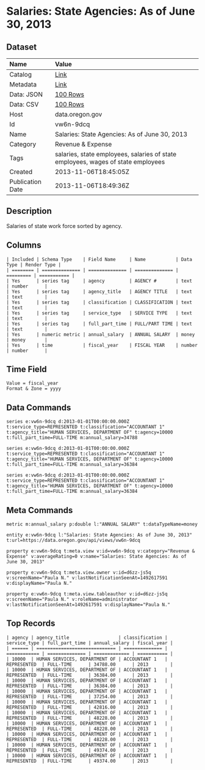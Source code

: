 # Salaries: State Agencies: As of June 30, 2013

## Dataset

| Name | Value |
| :--- | :---- |
| Catalog | [Link](https://catalog.data.gov/dataset/salaries-state-agencies-as-of-june-30-2013-97677) |
| Metadata | [Link](https://data.oregon.gov/api/views/vw6n-9dcq) |
| Data: JSON | [100 Rows](https://data.oregon.gov/api/views/vw6n-9dcq/rows.json?max_rows=100) |
| Data: CSV | [100 Rows](https://data.oregon.gov/api/views/vw6n-9dcq/rows.csv?max_rows=100) |
| Host | data.oregon.gov |
| Id | vw6n-9dcq |
| Name | Salaries: State Agencies: As of June 30, 2013 |
| Category | Revenue & Expense |
| Tags | salaries, state employees, salaries of state employees, wages of state employees |
| Created | 2013-11-06T18:45:05Z |
| Publication Date | 2013-11-06T18:49:36Z |

## Description

Salaries of state work force sorted by agency.

## Columns

```ls
| Included | Schema Type    | Field Name     | Name           | Data Type | Render Type |
| ======== | ============== | ============== | ============== | ========= | =========== |
| Yes      | series tag     | agency         | AGENCY #       | text      | number      |
| Yes      | series tag     | agency_title   | AGENCY TITLE   | text      | text        |
| Yes      | series tag     | classification | CLASSIFICATION | text      | text        |
| Yes      | series tag     | service_type   | SERVICE TYPE   | text      | text        |
| Yes      | series tag     | full_part_time | FULL/PART TIME | text      | text        |
| Yes      | numeric metric | annual_salary  | ANNUAL SALARY  | money     | money       |
| Yes      | time           | fiscal_year    | FISCAL YEAR    | number    | number      |
```

## Time Field

```ls
Value = fiscal_year
Format & Zone = yyyy
```

## Data Commands

```ls
series e:vw6n-9dcq d:2013-01-01T00:00:00.000Z t:service_type=REPRESENTED t:classification="ACCOUNTANT 1" t:agency_title="HUMAN SERVICES, DEPARTMENT OF" t:agency=10000 t:full_part_time=FULL-TIME m:annual_salary=34788

series e:vw6n-9dcq d:2013-01-01T00:00:00.000Z t:service_type=REPRESENTED t:classification="ACCOUNTANT 1" t:agency_title="HUMAN SERVICES, DEPARTMENT OF" t:agency=10000 t:full_part_time=FULL-TIME m:annual_salary=36384

series e:vw6n-9dcq d:2013-01-01T00:00:00.000Z t:service_type=REPRESENTED t:classification="ACCOUNTANT 1" t:agency_title="HUMAN SERVICES, DEPARTMENT OF" t:agency=10000 t:full_part_time=FULL-TIME m:annual_salary=36384
```

## Meta Commands

```ls
metric m:annual_salary p:double l:"ANNUAL SALARY" t:dataTypeName=money

entity e:vw6n-9dcq l:"Salaries: State Agencies: As of June 30, 2013" t:url=https://data.oregon.gov/api/views/vw6n-9dcq

property e:vw6n-9dcq t:meta.view v:id=vw6n-9dcq v:category="Revenue & Expense" v:averageRating=0 v:name="Salaries: State Agencies: As of June 30, 2013"

property e:vw6n-9dcq t:meta.view.owner v:id=d6zz-js5q v:screenName="Paula N." v:lastNotificationSeenAt=1492617591 v:displayName="Paula N."

property e:vw6n-9dcq t:meta.view.tableauthor v:id=d6zz-js5q v:screenName="Paula N." v:roleName=administrator v:lastNotificationSeenAt=1492617591 v:displayName="Paula N."
```

## Top Records

```ls
| agency | agency_title                  | classification | service_type | full_part_time | annual_salary | fiscal_year | 
| ====== | ============================= | ============== | ============ | ============== | ============= | =========== | 
| 10000  | HUMAN SERVICES, DEPARTMENT OF | ACCOUNTANT 1   | REPRESENTED  | FULL-TIME      | 34788.00      | 2013        | 
| 10000  | HUMAN SERVICES, DEPARTMENT OF | ACCOUNTANT 1   | REPRESENTED  | FULL-TIME      | 36384.00      | 2013        | 
| 10000  | HUMAN SERVICES, DEPARTMENT OF | ACCOUNTANT 1   | REPRESENTED  | FULL-TIME      | 36384.00      | 2013        | 
| 10000  | HUMAN SERVICES, DEPARTMENT OF | ACCOUNTANT 1   | REPRESENTED  | FULL-TIME      | 37254.00      | 2013        | 
| 10000  | HUMAN SERVICES, DEPARTMENT OF | ACCOUNTANT 1   | REPRESENTED  | FULL-TIME      | 42816.00      | 2013        | 
| 10000  | HUMAN SERVICES, DEPARTMENT OF | ACCOUNTANT 1   | REPRESENTED  | FULL-TIME      | 48228.00      | 2013        | 
| 10000  | HUMAN SERVICES, DEPARTMENT OF | ACCOUNTANT 1   | REPRESENTED  | FULL-TIME      | 48228.00      | 2013        | 
| 10000  | HUMAN SERVICES, DEPARTMENT OF | ACCOUNTANT 1   | REPRESENTED  | FULL-TIME      | 48228.00      | 2013        | 
| 10000  | HUMAN SERVICES, DEPARTMENT OF | ACCOUNTANT 1   | REPRESENTED  | FULL-TIME      | 49374.00      | 2013        | 
| 10000  | HUMAN SERVICES, DEPARTMENT OF | ACCOUNTANT 1   | REPRESENTED  | FULL-TIME      | 49374.00      | 2013        | 
```